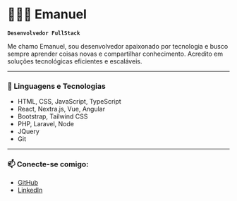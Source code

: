 # 👨🏻‍💻 Emanuel

**`Desenvolvedor FullStack`**

Me chamo Emanuel, sou desenvolvedor apaixonado por tecnologia e busco sempre aprender coisas novas e compartilhar conhecimento. Acredito em soluções tecnológicas eficientes e escaláveis.

---

### 🤖 Linguagens e Tecnologias

* HTML, CSS, JavaScript, TypeScript
* React, Nextra.js, Vue, Angular
* Bootstrap, Tailwind CSS
* PHP, Laravel, Node
* JQuery
* Git

---

### 📫 Conecte-se comigo:

* [GitHub](https://github.com/EmanuelSgx)
* [LinkedIn](https://www.linkedin.com/in/emanuelbragan%C3%A7a/)

